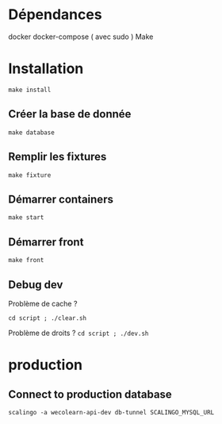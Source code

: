 # Dépendances

docker
docker-compose ( avec sudo )
Make

# Installation 

``
make install
``


## Créer la base de donnée

``
make database
``

## Remplir les fixtures

``
make fixture
``

## Démarrer containers 

``
make start
``



## Démarrer front

``
make front
``



## Debug dev

Problème de cache ? 

``
cd script ; ./clear.sh
``

Problème de droits ? 
``
cd script ; ./dev.sh
``


# production

## Connect to production database

``
scalingo -a wecolearn-api-dev db-tunnel SCALINGO_MYSQL_URL
``








